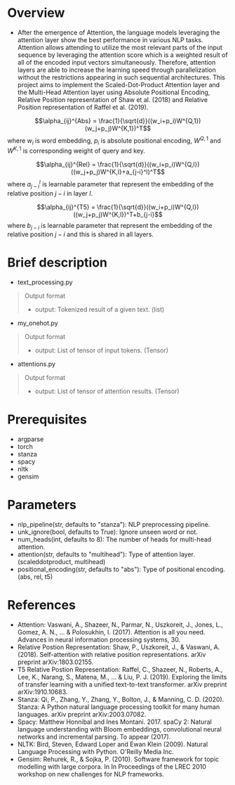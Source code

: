# Overview
- After the emergence of Attention, the language models leveraging the attention layer show the best performance in various NLP tasks. Attention allows attending to utilize the most relevant parts of the input sequence by leveraging the attention score which is a weighted result of all of the encoded input vectors simultaneously. Therefore, attention layers are able to increase the learning speed through parallelization without the restrictions appearing in such sequential architectures. This project aims to implement the Scaled-Dot-Product Attention layer and the Multi-Head Attention layer using Absolute Positional Encoding, Relative Position representation of Shaw et al. (2018) and Relative Position representation of Raffel et al. (2019).

$$\alpha_{ij}^{Abs} = \frac{1}{\sqrt{d}}((w_i+p_i)W^{Q,1})(w_j+p_j)W^{K,1})^T$$
where $w_i$ is word embedding, $p_i$ is absolute positional encoding, $W^{Q,1}$ and $W^{K,1}$ is corresponding weight of query and key.

$$\alpha_{ij}^{Rel} = \frac{1}{\sqrt{d}}((w_i+p_i)W^{Q,l})((w_j+p_j)W^{K,l}+a_{j-i}^l)^T$$
where $a_{j-i}^l$ is learnable parameter that represent the embedding of the relative position $j−i$ in layer $l$.

$$\alpha_{ij}^{T5} = \frac{1}{\sqrt{d}}((w_i+p_i)W^{Q,l})((w_j+p_j)W^{K,l})^T+b_{j-i}$$
where $b_{j-i}$ is learnable parameter that represent the embedding of the relative position $j−i$ and this is shared in all layers.

# Brief description
- text_processing.py
> Output format
> - output: Tokenized result of a given text. (list)
- my_onehot.py
> Output format
> - output: List of tensor of input tokens. (Tensor)
- attentions.py
> Output format
> - output: List of tensor of attention results. (Tensor)


# Prerequisites
- argparse
- torch
- stanza
- spacy
- nltk
- gensim

# Parameters
- nlp_pipeline(str, defaults to "stanza"): NLP preprocessing pipeline.
- unk_ignore(bool, defaults to True): Ignore unseen word or not.
- num_heads(int, defaults to 8): The number of heads for multi-head attention.
- attention(str, defaults to "multihead"): Type of attention layer. (scaleddotproduct, multihead)
- positional_encoding(str, defaults to "abs"): Type of positional encoding. (abs, rel, t5)

# References
- Attention: Vaswani, A., Shazeer, N., Parmar, N., Uszkoreit, J., Jones, L., Gomez, A. N., ... & Polosukhin, I. (2017). Attention is all you need. Advances in neural information processing systems, 30.
- Relative Postion Representation: Shaw, P., Uszkoreit, J., & Vaswani, A. (2018). Self-attention with relative position representations. arXiv preprint arXiv:1803.02155.
- T5 Relative Postion Representation: Raffel, C., Shazeer, N., Roberts, A., Lee, K., Narang, S., Matena, M., ... & Liu, P. J. (2019). Exploring the limits of transfer learning with a unified text-to-text transformer. arXiv preprint arXiv:1910.10683.
- Stanza: Qi, P., Zhang, Y., Zhang, Y., Bolton, J., & Manning, C. D. (2020). Stanza: A Python natural language processing toolkit for many human languages. arXiv preprint arXiv:2003.07082.
- Spacy: Matthew Honnibal and Ines Montani. 2017. spaCy 2: Natural language understanding with Bloom embeddings, convolutional neural networks and incremental parsing. To appear (2017).
- NLTK: Bird, Steven, Edward Loper and Ewan Klein (2009). Natural Language Processing with Python. O'Reilly Media Inc.
- Gensim: Rehurek, R., & Sojka, P. (2010). Software framework for topic modelling with large corpora. In In Proceedings of the LREC 2010 workshop on new challenges for NLP frameworks.

